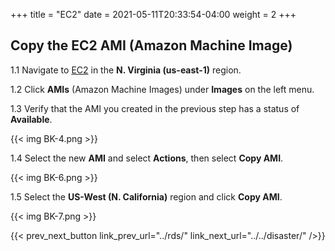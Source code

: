 +++
title = "EC2"
date =  2021-05-11T20:33:54-04:00
weight = 2
+++

## Copy the EC2 AMI (Amazon Machine Image)

1.1 Navigate to [EC2](https://us-east-1.console.aws.amazon.com/ec2/home?region=us-east-1#/) in the **N. Virginia (us-east-1)** region.

1.2 Click **AMIs** (Amazon Machine Images) under **Images** on the left menu. 

1.3 Verify that the AMI you created in the previous step has a status of **Available**.

{{< img BK-4.png >}}

1.4 Select the new **AMI** and select **Actions**, then select **Copy AMI**.

{{< img BK-6.png >}}

1.5 Select the **US-West (N. California)** region and click **Copy AMI**.

{{< img BK-7.png >}}

{{< prev_next_button link_prev_url="../rds/" link_next_url="../../disaster/" />}}
